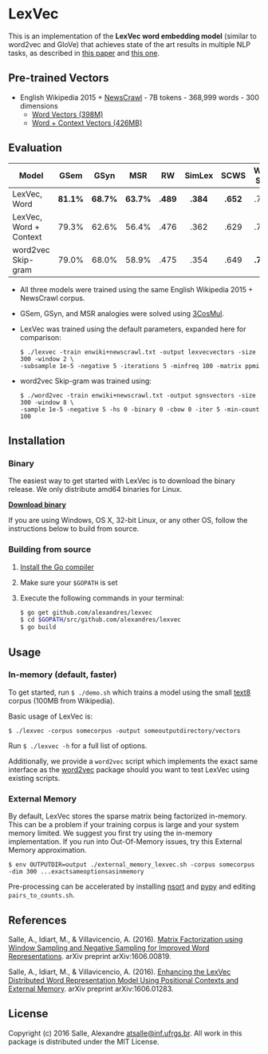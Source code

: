 # LexVec

This is an implementation of the **LexVec word embedding model** (similar to word2vec and GloVe) that achieves state of the art results in multiple NLP tasks, as described in [this paper](https://arxiv.org/pdf/1606.00819v2) and [this one](https://arxiv.org/pdf/1606.01283v1).

## Pre-trained Vectors

* English Wikipedia 2015 + [NewsCrawl](http://www.statmt.org/wmt14/translation-task.html) - 7B tokens - 368,999 words - 300 dimensions
  - [Word Vectors (398M)](http://nlpserver2.inf.ufrgs.br/alexandres/vectors/lexvec.enwiki%2bnewscrawl.300d.W.pos.vectors.gz)
  - [Word + Context Vectors (426MB)](http://nlpserver2.inf.ufrgs.br/alexandres/vectors/lexvec.enwiki%2bnewscrawl.300d.W%2bC.pos.vectors.gz)

## Evaluation

| Model  | GSem | GSyn | MSR | RW | SimLex | SCWS | WS-Sim | WS-Rel | MEN | MTurk | 
| -----  | :----: | :----: | :----: | :----: | :----: | :----: | :----: | :----: | :----: | :----: |
| LexVec, Word | **81.1%** | **68.7%** | **63.7%** | **.489** | **.384** | **.652** | .727 | .619 | .759 | .655 | 
| LexVec, Word + Context | 79.3% | 62.6% | 56.4% | .476 | .362 | .629 | .734 | **.663** | **.772** | .649 |
| word2vec Skip-gram | 79.0% | 68.0% | 58.9% | .475 | .354 | .649 | **.773** | .649 | .766 | **.689** |

* All three models were trained using the same English Wikipedia 2015 + NewsCrawl corpus.

* GSem, GSyn, and MSR analogies were solved using [3CosMul](http://www.aclweb.org/anthology/W14-1618).

* LexVec was trained using the default parameters, expanded here for comparison:

  ```
  $ ./lexvec -train enwiki+newscrawl.txt -output lexvecvectors -size 300 -window 2 \
  -subsample 1e-5 -negative 5 -iterations 5 -minfreq 100 -matrix ppmi
  ```
  
* word2vec Skip-gram was trained using:
  
  ```
  $ ./word2vec -train enwiki+newscrawl.txt -output sgnsvectors -size 300 -window 8 \
  -sample 1e-5 -negative 5 -hs 0 -binary 0 -cbow 0 -iter 5 -min-count 100
  ```

## Installation

### Binary

The easiest way to get started with LexVec is to download the binary release. We only distribute amd64 binaries for Linux.

**[Download binary](https://github.com/alexandres/lexvec/releases)**

If you are using Windows, OS X, 32-bit Linux, or any other OS, follow the instructions below to build from source.

### Building from source

1. [Install the Go compiler](https://golang.org/doc/install)
2. Make sure your `$GOPATH` is set
3. Execute the following commands in your terminal:

   ```bash
   $ go get github.com/alexandres/lexvec
   $ cd $GOPATH/src/github.com/alexandres/lexvec
   $ go build
   ```

## Usage

### In-memory (default, faster)

To get started, run `$ ./demo.sh` which trains a model using the small [text8](http://mattmahoney.net/dc/text8.zip) corpus (100MB from Wikipedia).

Basic usage of LexVec is:

`$ ./lexvec -corpus somecorpus -output someoutputdirectory/vectors`

Run `$ ./lexvec -h` for a full list of options.

Additionally, we provide a `word2vec` script which implements the exact same interface as the [word2vec](https://code.google.com/archive/p/word2vec/) package should you want to test LexVec using existing scripts. 

### External Memory

By default, LexVec stores the sparse matrix being factorized in-memory. This can be a problem if your training corpus is large and your system memory limited. We suggest you first try using the in-memory implementation. If you run into Out-Of-Memory issues, try this External Memory approximation.

`$ env OUTPUTDIR=output ./external_memory_lexvec.sh -corpus somecorpus -dim 300 ...exactsameoptionsasinmemory`

Pre-processing can be accelerated by installing [nsort](http://www.ordinal.com/try.cgi/nsort-i386-3.4.54.rpm) and [pypy](http://pypy.org/) and editing `pairs_to_counts.sh`.

## References

Salle, A., Idiart, M., & Villavicencio, A. (2016). [Matrix Factorization using Window Sampling and Negative Sampling for Improved Word Representations](https://arxiv.org/pdf/1606.00819v2). arXiv preprint arXiv:1606.00819.

Salle, A., Idiart, M., & Villavicencio, A. (2016). [Enhancing the LexVec Distributed Word Representation Model Using Positional Contexts and External Memory](https://arxiv.org/pdf/1606.01283v1). arXiv preprint arXiv:1606.01283.

## License

Copyright (c) 2016 Salle, Alexandre <atsalle@inf.ufrgs.br>. All work in this package is distributed under the MIT License.
